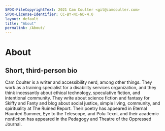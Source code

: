 ```yaml
---
SPDX-FileCopyrightText: 2021 Cam Coulter <git@camcoulter.com>
SPDX-License-Identifier: CC-BY-NC-ND-4.0
layout: default
title: "About"
permalink: /About/
---
```


# About

## Short, third-person bio

Cam Coulter is a writer and accessibility nerd, among other things. They work as a training specialist for a disability services organization, and they think incessantly about ethical technology, speculative fiction, and intentional community. They write about science fiction and fantasy for Skiffy and Fanty and blog about social justice, simple living, community, and spirituality at The Ruined Report. Their poetry has appeared in Eternal Haunted Summer, Eye to the Telescope, and Polu Texni, and their academic nonfiction has appeared in the Pedagogy and Theatre of the Oppressed Journal.
